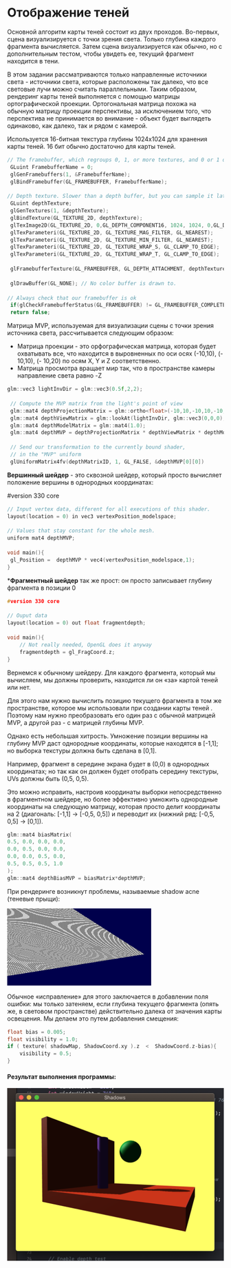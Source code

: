 # Отображение теней

Основной алгоритм карты теней состоит из двух проходов. Во-первых, сцена визуализируется с точки зрения света. Только глубина каждого фрагмента вычисляется. Затем сцена визуализируется как обычно, но с дополнительным тестом, чтобы увидеть ее, текущий фрагмент находится в тени.

В этом задании рассматриваются только направленные источники света - источники света, которые расположены так далеко, что все световые лучи можно считать параллельными. Таким образом, рендеринг карты теней выполняется с помощью матрицы ортографической проекции. Ортогональная матрица похожа на обычную матрицу проекции перспективы, за исключением того, что перспектива не принимается во внимание - объект будет выглядеть одинаково, как далеко, так и рядом с камерой.

Используется 16-битная текстура глубины 1024x1024 для хранения карты теней. 16 бит обычно достаточно для карты теней. 
```c++
// The framebuffer, which regroups 0, 1, or more textures, and 0 or 1 depth buffer.
 GLuint FramebufferName = 0;
 glGenFramebuffers(1, &FramebufferName);
 glBindFramebuffer(GL_FRAMEBUFFER, FramebufferName);

// Depth texture. Slower than a depth buffer, but you can sample it later in your shader
 GLuint depthTexture;
 glGenTextures(1, &depthTexture);
 glBindTexture(GL_TEXTURE_2D, depthTexture);
 glTexImage2D(GL_TEXTURE_2D, 0,GL_DEPTH_COMPONENT16, 1024, 1024, 0,GL_DEPTH_COMPONENT, GL_FLOAT, 0);
 glTexParameteri(GL_TEXTURE_2D, GL_TEXTURE_MAG_FILTER, GL_NEAREST);
 glTexParameteri(GL_TEXTURE_2D, GL_TEXTURE_MIN_FILTER, GL_NEAREST);
 glTexParameteri(GL_TEXTURE_2D, GL_TEXTURE_WRAP_S, GL_CLAMP_TO_EDGE);
 glTexParameteri(GL_TEXTURE_2D, GL_TEXTURE_WRAP_T, GL_CLAMP_TO_EDGE);

 glFramebufferTexture(GL_FRAMEBUFFER, GL_DEPTH_ATTACHMENT, depthTexture, 0);

 glDrawBuffer(GL_NONE); // No color buffer is drawn to.

// Always check that our framebuffer is ok
 if(glCheckFramebufferStatus(GL_FRAMEBUFFER) != GL_FRAMEBUFFER_COMPLETE)
 return false;
```

Матрица MVP, используемая для визуализации сцены с точки зрения источника света, рассчитывается следующим образом:

- Матрица проекции - это орфографическая матрица, которая будет охватывать все, что находится в выровненных по оси осях (-10,10), (- 10,10), (- 10,20) по осям X, Y и Z соответственно. 
- Матрица просмотра вращает мир так, что в пространстве камеры направление света равно -Z 
```c++
glm::vec3 lightInvDir = glm::vec3(0.5f,2,2);

 // Compute the MVP matrix from the light's point of view
 glm::mat4 depthProjectionMatrix = glm::ortho<float>(-10,10,-10,10,-10,20);
 glm::mat4 depthViewMatrix = glm::lookAt(lightInvDir, glm::vec3(0,0,0), glm::vec3(0,1,0));
 glm::mat4 depthModelMatrix = glm::mat4(1.0);
 glm::mat4 depthMVP = depthProjectionMatrix * depthViewMatrix * depthModelMatrix;

 // Send our transformation to the currently bound shader,
 // in the "MVP" uniform
 glUniformMatrix4fv(depthMatrixID, 1, GL_FALSE, &depthMVP[0][0])
```

**Вершинный шейдер** - это сквозной шейдер, который просто вычисляет положение вершины в однородных координатах:

#version 330 core
```c++
// Input vertex data, different for all executions of this shader.
layout(location = 0) in vec3 vertexPosition_modelspace;

// Values that stay constant for the whole mesh.
uniform mat4 depthMVP;

void main(){
 gl_Position =  depthMVP * vec4(vertexPosition_modelspace,1);
}
```
***Фрагментный шейдер** так же прост: он просто записывает глубину фрагмента в позиции 0
```c++
#version 330 core

// Ouput data
layout(location = 0) out float fragmentdepth;

void main(){
    // Not really needed, OpenGL does it anyway
    fragmentdepth = gl_FragCoord.z;
}
```
Вернемся к  обычному шейдеру. Для каждого фрагмента, который мы вычисляем, мы должны проверить, находится ли он «за» картой теней или нет.

Для этого нам нужно вычислить позицию текущего фрагмента в том же пространстве, которое мы использовали при создании карты теней . Поэтому нам нужно преобразовать его один раз с обычной матрицей MVP, а другой раз - с матрицей глубины MVP.

Однако есть небольшая хитрость. Умножение позиции вершины на глубину MVP даст однородные координаты, которые находятся в [-1,1]; но выборка текстуры должна быть сделана в [0,1].

Например, фрагмент в середине экрана будет в (0,0) в однородных координатах; но так как он должен будет отобрать середину текстуры, UVs должны быть (0,5, 0,5).

Это можно исправить, настроив координаты выборки непосредственно в фрагментном шейдере, но более эффективно умножить однородные координаты на следующую матрицу, которая просто делит координаты на 2 (диагональ: [-1,1] -> [-0,5, 0,5]) и переводит их (нижний ряд: [-0,5, 0,5] -> [0,1]).
```c++
glm::mat4 biasMatrix(
0.5, 0.0, 0.0, 0.0,
0.0, 0.5, 0.0, 0.0,
0.0, 0.0, 0.5, 0.0,
0.5, 0.5, 0.5, 1.0
);
glm::mat4 depthBiasMVP = biasMatrix*depthMVP;
```
При рендеринге возникнут проблемы, называемые shadow acne (теневые прыщи):

![](https://github.com/Yalkinzsun/OpenGL/blob/master/%D0%97%D0%B0%D0%B4%D0%B0%D0%BD%D0%B8%D1%8F/16.%20Shadow%20mapping/ShadowAcne.png)

Обычное «исправление» для этого заключается в добавлении поля ошибки: мы только затеняем, если глубина текущего фрагмента (опять же, в световом пространстве) действительно далека от значения карты освещения. Мы делаем это путем добавления смещения:

```c++
float bias = 0.005;
float visibility = 1.0;
if ( texture( shadowMap, ShadowCoord.xy ).z  <  ShadowCoord.z-bias){
    visibility = 0.5;
}
```
#### Результат выполнения программы:

![](https://github.com/Yalkinzsun/OpenGL/blob/master/screenshots/16.png)

